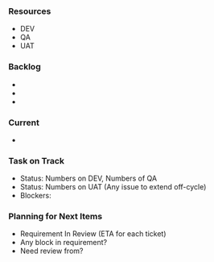 ### Resources
- DEV
- QA
- UAT


### Backlog
- 
- 
- 

### Current
- 

### Task on Track
- Status: Numbers on DEV, Numbers of QA
- Status: Numbers on UAT (Any issue to extend off-cycle)
- Blockers:


### Planning for Next Items
- Requirement In Review (ETA for each ticket)
- Any block in requirement?
- Need review from?